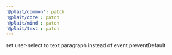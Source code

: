 ```yaml
---
'@plait/common': patch
'@plait/core': patch
'@plait/mind': patch
'@plait/text': patch
---
```


set user-select to text paragraph instead of event.preventDefault
